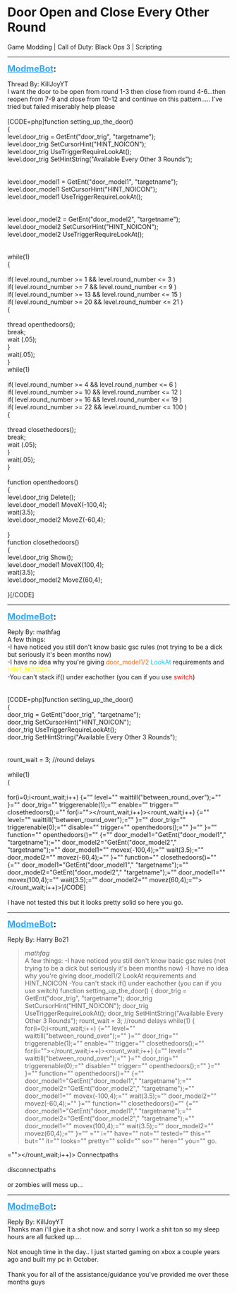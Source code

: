 # Door Open and Close Every Other Round
Game Modding | Call of Duty: Black Ops 3 | Scripting

---
<strong style="font-size: 1.4em;"><span style="text-decoration: underline;text-decoration-color: #34a7f9;"><span style="color:#34a7f9;">ModmeBot</span></span>:</strong>

<p>Thread By: KillJoyYT<br />I want the door to be open from round 1-3 then close from round 4-6...then reopen from 7-9 and close from 10-12 and continue on this pattern..... I&#39;ve tried but failed miserably help please<br /> <br />[CODE=php]function setting_up_the_door()<br />{<br /> level.door_trig = GetEnt(&quot;door_trig&quot;, &quot;targetname&quot;);<br /> level.door_trig SetCursorHint(&quot;HINT_NOICON&quot;);<br /> level.door_trig UseTriggerRequireLookAt();<br /> level.door_trig SetHintString(&quot;Available Every Other 3 Rounds&quot;);<br /><br /><br /> level.door_model1 = GetEnt(&quot;door_model1&quot;, &quot;targetname&quot;);<br /> level.door_model1 SetCursorHint(&quot;HINT_NOICON&quot;);<br /> level.door_model1 UseTriggerRequireLookAt();<br /><br /> <br /> level.door_model2 = GetEnt(&quot;door_model2&quot;, &quot;targetname&quot;);<br /> level.door_model2 SetCursorHint(&quot;HINT_NOICON&quot;);<br /> level.door_model2 UseTriggerRequireLookAt();<br /><br /><br />while(1)<br /> {<br /><br />if( level.round_number &gt;= 1 &amp;&amp; level.round_number &lt;= 3 )<br />if( level.round_number &gt;= 7 &amp;&amp; level.round_number &lt;= 9 )<br />if( level.round_number &gt;= 13 &amp;&amp; level.round_number &lt;= 15 )<br />if( level.round_number &gt;= 20 &amp;&amp; level.round_number &lt;= 21 )<br />   {<br /><br />	thread openthedoors();<br />	break;<br />	wait (.05);<br />   }<br />    wait(.05);<br /> }<br />while(1)<br /><br />if( level.round_number &gt;= 4 &amp;&amp; level.round_number &lt;= 6 )<br />if( level.round_number &gt;= 10 &amp;&amp; level.round_number &lt;= 12 )<br />if( level.round_number &gt;= 16 &amp;&amp; level.round_number &lt;= 19 )<br />if( level.round_number &gt;= 22 &amp;&amp; level.round_number &lt;= 100 )<br />   {<br /><br />	thread closethedoors();<br />	break;<br />	wait (.05);<br />   }<br />    wait(.05);<br /> }<br /><br />function openthedoors() <br />{<br /> level.door_trig Delete();<br /> level.door_model1 MoveX(-100,4);<br />wait(3.5); <br />level.door_model2 MoveZ(-60,4);<br /> <br />}<br />function closethedoors() <br />{<br /> level.door_trig Show();<br /> level.door_model1 MoveX(100,4);<br />wait(3.5); <br />level.door_model2 MoveZ(60,4);<br /> <br />}[/CODE]</p>

---
<strong style="font-size: 1.4em;"><span style="text-decoration: underline;text-decoration-color: #34a7f9;"><span style="color:#34a7f9;">ModmeBot</span></span>:</strong>

<p>Reply By: mathfag<br />A few things:<br />-I have noticed you still don&#39;t know basic gsc rules (not trying to be a dick but seriously it&#39;s been months now)<br />-I have no idea why you&#39;re giving <span style="color:#ff6600;">door_model1/2</span> <span style="color:#00ccff;">LookAt</span> requirements and <span style="color:#ffff00;">HINT_NOICON</span><br />-You can&#39;t stack if() under eachother (you can if you use <span style="color:#ff0000;">switch</span>)<br /> <br /> <br />[CODE=php]function setting_up_the_door()<br />{<br />door_trig = GetEnt(&quot;door_trig&quot;, &quot;targetname&quot;);<br />door_trig SetCursorHint(&quot;HINT_NOICON&quot;);<br />door_trig UseTriggerRequireLookAt();<br />door_trig SetHintString(&quot;Available Every Other 3 Rounds&quot;);<br /><br /><br />rount_wait = 3; //round delays<br /><br />while(1)<br />{<br /><br />for(i=0;i&lt;rount_wait;i++) {=&quot;&quot; level=&quot;&quot; waittill(&quot;between_round_over&quot;);=&quot;&quot; }=&quot;&quot; door_trig=&quot;&quot; triggerenable(1);=&quot;&quot; enable=&quot;&quot; trigger=&quot;&quot; closethedoors();=&quot;&quot; for(i=&quot;&quot;&gt;&lt;/rount_wait;i++)&gt;&lt;rount_wait;i++) {=&quot;&quot; level=&quot;&quot; waittill(&quot;between_round_over&quot;);=&quot;&quot; }=&quot;&quot; door_trig=&quot;&quot; triggerenable(0);=&quot;&quot; disable=&quot;&quot; trigger=&quot;&quot; openthedoors();=&quot;&quot; }=&quot;&quot; }=&quot;&quot; function=&quot;&quot; openthedoors()=&quot;&quot; {=&quot;&quot; door_model1=&quot;GetEnt(&quot;door_model1&quot;,&quot; &quot;targetname&quot;);=&quot;&quot; door_model2=&quot;GetEnt(&quot;door_model2&quot;,&quot; &quot;targetname&quot;);=&quot;&quot; door_model1=&quot;&quot; movex(-100,4);=&quot;&quot; wait(3.5);=&quot;&quot; door_model2=&quot;&quot; movez(-60,4);=&quot;&quot; }=&quot;&quot; function=&quot;&quot; closethedoors()=&quot;&quot; {=&quot;&quot; door_model1=&quot;GetEnt(&quot;door_model1&quot;,&quot; &quot;targetname&quot;);=&quot;&quot; door_model2=&quot;GetEnt(&quot;door_model2&quot;,&quot; &quot;targetname&quot;);=&quot;&quot; door_model1=&quot;&quot; movex(100,4);=&quot;&quot; wait(3.5);=&quot;&quot; door_model2=&quot;&quot; movez(60,4);=&quot;&quot;&gt;&lt;/rount_wait;i++)&gt;[/CODE]<br /> <br />I have not tested this but it looks pretty solid so here you go.</p>

---
<strong style="font-size: 1.4em;"><span style="text-decoration: underline;text-decoration-color: #34a7f9;"><span style="color:#34a7f9;">ModmeBot</span></span>:</strong>

<p>Reply By: Harry Bo21<br /><blockquote><em>mathfag</em><br />A few things: -I have noticed you still don&#39;t know basic gsc rules (not trying to be a dick but seriously it&#39;s been months now) -I have no idea why you&#39;re giving door_model1/2 LookAt requirements and HINT_NOICON -You can&#39;t stack if() under eachother (you can if you use switch)     function setting_up_the_door() { door_trig = GetEnt(&quot;door_trig&quot;, &quot;targetname&quot;); door_trig SetCursorHint(&quot;HINT_NOICON&quot;); door_trig UseTriggerRequireLookAt(); door_trig SetHintString(&quot;Available Every Other 3 Rounds&quot;); rount_wait = 3; //round delays while(1) { for(i=0;i&lt;rount_wait;i++) {=&quot;&quot; level=&quot;&quot; waittill(&quot;between_round_over&quot;);=&quot;&quot; }=&quot;&quot; door_trig=&quot;&quot; triggerenable(1);=&quot;&quot; enable=&quot;&quot; trigger=&quot;&quot; closethedoors();=&quot;&quot; for(i=&quot;&quot;&gt;&lt;/rount_wait;i++)&gt;&lt;rount_wait;i++) {=&quot;&quot; level=&quot;&quot; waittill(&quot;between_round_over&quot;);=&quot;&quot; }=&quot;&quot; door_trig=&quot;&quot; triggerenable(0);=&quot;&quot; disable=&quot;&quot; trigger=&quot;&quot; openthedoors();=&quot;&quot; }=&quot;&quot; }=&quot;&quot; function=&quot;&quot; openthedoors()=&quot;&quot; {=&quot;&quot; door_model1=&quot;GetEnt(&quot;door_model1&quot;,&quot; &quot;targetname&quot;);=&quot;&quot; door_model2=&quot;GetEnt(&quot;door_model2&quot;,&quot; &quot;targetname&quot;);=&quot;&quot; door_model1=&quot;&quot; movex(-100,4);=&quot;&quot; wait(3.5);=&quot;&quot; door_model2=&quot;&quot; movez(-60,4);=&quot;&quot; }=&quot;&quot; function=&quot;&quot; closethedoors()=&quot;&quot; {=&quot;&quot; door_model1=&quot;GetEnt(&quot;door_model1&quot;,&quot; &quot;targetname&quot;);=&quot;&quot; door_model2=&quot;GetEnt(&quot;door_model2&quot;,&quot; &quot;targetname&quot;);=&quot;&quot; door_model1=&quot;&quot; movex(100,4);=&quot;&quot; wait(3.5);=&quot;&quot; door_model2=&quot;&quot; movez(60,4);=&quot;&quot; }=&quot;&quot;  =&quot;&quot; i=&quot;&quot; have=&quot;&quot; not=&quot;&quot; tested=&quot;&quot; this=&quot;&quot; but=&quot;&quot; it=&quot;&quot; looks=&quot;&quot; pretty=&quot;&quot; solid=&quot;&quot; so=&quot;&quot; here=&quot;&quot; you=&quot;&quot; go.</blockquote>=&quot;&quot;&gt;&lt;/rount_wait;i++)&gt; Connectpaths<br /> <br />disconnectpaths<br /> <br />or zombies will mess up...</p>

---
<strong style="font-size: 1.4em;"><span style="text-decoration: underline;text-decoration-color: #34a7f9;"><span style="color:#34a7f9;">ModmeBot</span></span>:</strong>

<p>Reply By: KillJoyYT<br />Thanks man i&#39;ll give it a shot now. and sorry I work a shit ton so my sleep hours are all fucked up....<br /> <br />Not enough time in the day.. I just started gaming on xbox a couple years ago and built my pc in October. <br /> <br />Thank you for all of the assistance/guidance you&#39;ve provided me over these months guys</p>
